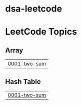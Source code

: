 # dsa-leetcode
<!---LeetCode Topics Start-->
# LeetCode Topics
## Array
|  |
| ------- |
| [0001-two-sum](https://github.com/samikshaasodekar/dsa-leetcode/tree/master/0001-two-sum) |
## Hash Table
|  |
| ------- |
| [0001-two-sum](https://github.com/samikshaasodekar/dsa-leetcode/tree/master/0001-two-sum) |
<!---LeetCode Topics End-->